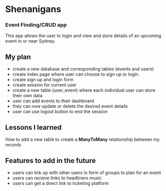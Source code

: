 # Shenanigans
### Event Finding/CRUD app

This app allows the user to login and view and store details of an upcoming event in or near Sydney.

## My plan

- create a new database and corresponding tables (events and users)
- create index page where user can choose to sign up or login.
- create sign up and login form
- create session for current user
- create a new table (user_event) where each individual user can store their own data
- user can add events to their dashboard
- they can now update or delete the desired event details
- user can use logout button to end the session

## Lessons I learned

How to add a new table to create a **ManyToMany** relationship between my records 

## Features to add in the future

- users can link up with other users in form of groups to plan for an event
- users can recieve links to headliners music
- users can get a direct link to ticketing platform